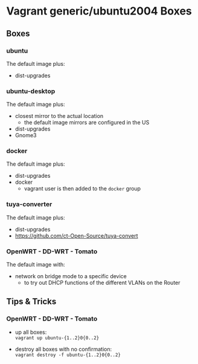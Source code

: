 # Vagrant generic/ubuntu2004 Boxes
## Boxes
### ubuntu
The default image plus:
- dist-upgrades

### ubuntu-desktop
The default image plus:
- closest mirror to the actual location
  - the default image mirrors are configured in the US
- dist-upgrades
- Gnome3

### docker
The default image plus:
- dist-upgrades
- docker
  - vagrant user is then added to the `docker` group

### tuya-converter
The default image plus:
- dist-upgrades
- https://github.com/ct-Open-Source/tuya-convert

### OpenWRT - DD-WRT - Tomato
The default image with:
- network on bridge mode to a specific device
  - to try out DHCP functions of the different VLANs on the Router

## Tips & Tricks
### OpenWRT - DD-WRT - Tomato
- up all boxes:  
`vagrant up ubuntu-{1..2}0{0..2}`

- destroy all boxes with no confirmation:  
`vagrant destroy -f ubuntu-{1..2}0{0..2}`